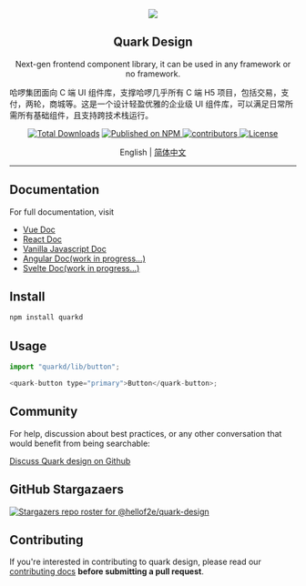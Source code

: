 <p align="center">
  <a href="https://quarkc.hellobike.com/">
    <img src="https://github.com/hellof2e/quark-design/assets/14307551/45ca3969-3f92-49a1-84fa-a4e6160cb7f4" />
  </a>
</p>

<h2 align="center">Quark Design</h2>

<div align="center">

Next-gen frontend component library, it can be used in any framework or no framework.

</div>

哈啰集团面向 C 端 UI 组件库，支撑哈啰几乎所有 C 端 H5 项目，包括交易，支付，两轮，商城等。这是一个设计轻盈优雅的企业级 UI 组件库，可以满足日常所需所有基础组件，且支持跨技术栈运行。

<p align="center">
  <a href="https://www.npmjs.com/package/quarkd"><img src="https://img.shields.io/npm/dt/quarkd.svg" alt="Total Downloads"></a>
  <a href="https://www.npmjs.com/package/quarkd">
    <img src="https://img.shields.io/npm/v/quarkd.svg" alt="Published on NPM">
  </a>
  <a href="https://github.com/hellof2e/quark-design">
    <img src="https://img.shields.io/github/contributors/hellof2e/quark-design" alt="contributors">
  </a>
  <a href="https://github.com/hellof2e/quark-design/blob/main/LICENSE"><img src="https://img.shields.io/npm/l/quark-design.svg" alt="License"></a>
</p>

<p align="center">
  <span>English | </span>
  <a href="https://github.com/hellof2e/quark-design/blob/main/README.zh-CN.md">
  简体中文
  </a>
</p>

---

## Documentation

For full documentation, visit

- [Vue Doc](https://vue-quarkd.hellobike.com)
- [React Doc](https://react-quarkd.hellobike.com)
- [Vanilla Javascript Doc](https://vanilla-quarkd.hellobike.com)
- [Angular Doc(work in progress...)](https://angular-quarkd.hellobike.com)
- [Svelte Doc(work in progress...)](https://svelte-quarkd.hellobike.com)

## Install

```bash
npm install quarkd
```

## Usage

```js
import "quarkd/lib/button";

<quark-button type="primary">Button</quark-button>;
```

## Community

For help, discussion about best practices, or any other conversation that would benefit from being searchable:

[Discuss Quark design on Github](https://github.com/hellof2e/quark-design/discussions)

## GitHub Stargazaers

[![Stargazers repo roster for @hellof2e/quark-design](https://reporoster.com/stars/hellof2e/quark-design)](https://github.com/hellof2e/quark-design/stargazers)
## Contributing

If you're interested in contributing to quark design, please read our [contributing docs](https://github.com/hellof2e/quark-design/blob/main/CONTRIBUTING.md) **before submitting a pull request**.
